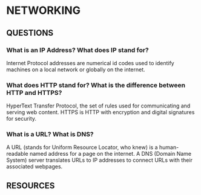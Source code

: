 # NETWORKING

## QUESTIONS

### What is an IP Address? What does IP stand for?

Internet Protocol addresses are numerical id codes used to identify machines on a local network or globally on the internet.

### What does HTTP stand for? What is the difference between HTTP and HTTPS?

HyperText Transfer Protocol, the set of rules used for communicating and serving web content. HTTPS is HTTP with encryption and digital signatures for security.

### What is a URL? What is DNS?

A URL (stands for Uniform Resource Locator, who knew) is a human-readable named address for a page on the internet. A DNS (Domain Name System) server translates URLs to IP addresses to connect URLs with their associated webpages.

## RESOURCES

